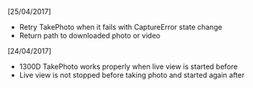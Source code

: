 [25/04/2017]
- Retry TakePhoto when it fails with CaptureError state change
- Return path to downloaded photo or video

[24/04/2017]
- 1300D TakePhoto works properly when live view is started before
- Live view is not stopped before taking photo and started again after